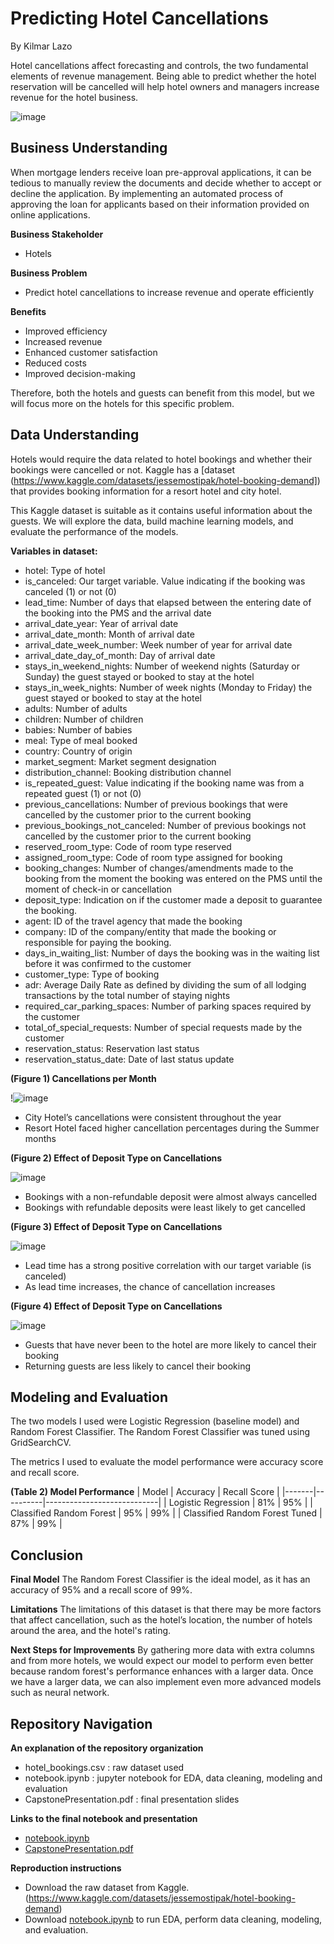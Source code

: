 # Predicting Hotel Cancellations
By Kilmar Lazo

Hotel cancellations affect forecasting and controls, the two fundamental elements of revenue management. Being able to predict whether the hotel reservation will be cancelled will help hotel owners and managers increase revenue for the hotel business.

![image](https://user-images.githubusercontent.com/110120531/216509069-2569a3df-085f-461c-92d8-052b16fbf1c0.png)

## Business Understanding

When mortgage lenders receive loan pre-approval applications, it can be tedious to manually review the documents and decide whether to accept or decline the application. By implementing an automated process of approving the loan for applicants based on their information provided on online applications.

**Business Stakeholder**
- Hotels

**Business Problem**
- Predict hotel cancellations to increase revenue and operate efficiently

**Benefits**
- Improved efficiency
- Increased revenue
- Enhanced customer satisfaction
- Reduced costs
- Improved decision-making

Therefore, both the hotels and guests can benefit from this model, but we will focus more on the hotels for this specific problem.

## Data Understanding
Hotels would require the data related to hotel bookings and whether their bookings were cancelled or not. Kaggle has a [dataset
(https://www.kaggle.com/datasets/jessemostipak/hotel-booking-demand]) that provides booking information for a resort hotel and city hotel.

This Kaggle dataset is suitable as it contains useful information about the guests. We will explore the data, build machine learning models, and evaluate the performance of the models. 

**Variables in dataset:**

- hotel: Type of hotel
- is_canceled: Our target variable. Value indicating if the booking was canceled (1) or not (0)
- lead_time: Number of days that elapsed between the entering date of the booking into the PMS and the arrival date
- arrival_date_year: Year of arrival date
- arrival_date_month: Month of arrival date
- arrival_date_week_number: Week number of year for arrival date
- arrival_date_day_of_month: Day of arrival date
- stays_in_weekend_nights: Number of weekend nights (Saturday or Sunday) the guest stayed or booked to stay at the hotel
- stays_in_week_nights: Number of week nights (Monday to Friday) the guest stayed or booked to stay at the hotel
- adults: Number of adults
- children: Number of children
- babies: Number of babies
- meal: Type of meal booked
- country: Country of origin
- market_segment: Market segment designation
- distribution_channel: Booking distribution channel
- is_repeated_guest: Value indicating if the booking name was from a repeated guest (1) or not (0)
- previous_cancellations: Number of previous bookings that were cancelled by the customer prior to the current booking
- previous_bookings_not_canceled: Number of previous bookings not cancelled by the customer prior to the current booking
- reserved_room_type: Code of room type reserved
- assigned_room_type: Code of room type assigned for booking
- booking_changes: Number of changes/amendments made to the booking from the moment the booking was entered on the PMS until the moment of check-in or cancellation
- deposit_type: Indication on if the customer made a deposit to guarantee the booking.
- agent: ID of the travel agency that made the booking
- company: ID of the company/entity that made the booking or responsible for paying the booking.
- days_in_waiting_list: Number of days the booking was in the waiting list before it was confirmed to the customer
- customer_type: Type of booking
- adr: Average Daily Rate as defined by dividing the sum of all lodging transactions by the total number of staying nights
- required_car_parking_spaces: Number of parking spaces required by the customer
- total_of_special_requests: Number of special requests made by the customer
- reservation_status: Reservation last status
- reservation_status_date: Date of last status update

**(Figure 1) Cancellations per Month**

!![image](https://user-images.githubusercontent.com/110120531/216507065-a64edf7a-e1db-41ae-8637-84c577ef9621.png)

- City Hotel’s cancellations were consistent throughout the year
- Resort Hotel faced higher cancellation percentages during the Summer months

**(Figure 2) Effect of Deposit Type on Cancellations**

![image](https://user-images.githubusercontent.com/110120531/216507550-1946545b-2628-47b2-b2e8-3278fc225af5.png)

- Bookings with a non-refundable deposit were almost always cancelled
- Bookings with refundable deposits were least likely to get cancelled

**(Figure 3) Effect of Deposit Type on Cancellations**

![image](https://user-images.githubusercontent.com/110120531/216508891-1ea306d3-7060-4157-ba00-92fcba806279.png)

- Lead time has a strong positive correlation with our target variable (is canceled)
- As lead time increases, the chance of cancellation increases

**(Figure 4) Effect of Deposit Type on Cancellations**

![image](https://user-images.githubusercontent.com/110120531/216508921-e4024fe0-5418-4b01-a0a4-660a962bb2ee.png)

- Guests that have never been to the hotel are more likely to cancel their booking
- Returning guests are less likely to cancel their booking

## Modeling and Evaluation

The two models I used were Logistic Regression (baseline model) and Random Forest Classifier. The Random Forest Classifier was tuned using GridSearchCV.

The metrics I used to evaluate the model performance were accuracy score and recall score. 

**(Table 2) Model Performance**
| Model | Accuracy | Recall Score |
|-------|----------|----------------------------|
| Logistic Regression | 81% | 95% |
| Classified Random Forest | 95% | 99% |
| Classified Random Forest Tuned | 87% | 99% |

## Conclusion

**Final Model**
The Random Forest Classifier is the ideal model, as it has an accuracy of 95% and a recall score of 99%.

**Limitations**
The limitations of this dataset is that there may be more factors that affect cancellation, such as the hotel’s location, the number of hotels around the area, and the hotel's rating.

**Next Steps for Improvements**
By gathering more data with extra columns and from more hotels, we would expect our model to perform even better because random forest's performance enhances with a larger data.
Once we have a larger data, we can also implement even more advanced models such as neural network. 

## Repository Navigation

**An explanation of the repository organization**
- hotel_bookings.csv : raw dataset used
- notebook.ipynb : jupyter notebook for EDA, data cleaning, modeling and evaluation
- CapstonePresentation.pdf : final presentation slides

**Links to the final notebook and presentation**
- [notebook.ipynb](.//notebook.ipynb)
- [CapstonePresentation.pdf](.//CapstonePresentation.pdf)

**Reproduction instructions**
- Download the raw dataset from Kaggle. (https://www.kaggle.com/datasets/jessemostipak/hotel-booking-demand)
- Download [notebook.ipynb](.//notebook.ipynb) to run EDA, perform data cleaning, modeling, and evaluation.

